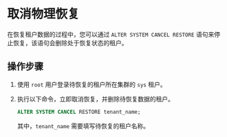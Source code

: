 # 取消物理恢复

在恢复租户数据的过程中，您可以通过 `ALTER SYSTEM CANCEL RESTORE` 语句来停止恢复，该语句会删除处于恢复状态的租户。

## 操作步骤

1. 使用 `root` 用户登录待恢复的租户所在集群的 `sys` 租户。

2. 执行以下命令，立即取消恢复，并删除待恢复数据的租户。

   ```sql
   ALTER SYSTEM CANCEL RESTORE tenant_name;
   ```

   其中，`tenant_name` 需要填写待恢复的租户名称。
